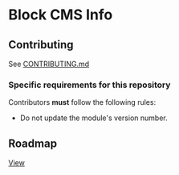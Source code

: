 # Block CMS Info

## Contributing

See [CONTRIBUTING.md](CONTRIBUTING.md)

### Specific requirements for this repository

Contributors **must** follow the following rules:

* Do not update the module's version number.

## Roadmap

[View](https://github.com/thirtybees/blockcmsinfo/blob/master/Roadmap.md)